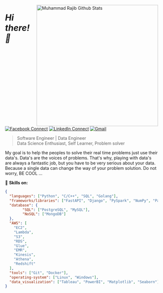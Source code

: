 [<img align="right" width="400" src="https://github-readme-stats.vercel.app/api?username=muhammad-rajib&&show_icons=true&theme=tokyonight&count_private=true" alt="Muhammad Rajib Github Stats"/>](https://github.com/muhammad-rajib)

# *Hi there! 👋*

[![Facebook Connect](https://img.shields.io/badge/Facebook-1877F2?style=for-the-badge&logo=facebook&logoColor=white)](https://www.facebook.com/muhammadrajib8521/)
[![LinkedIn Connect](https://img.shields.io/badge/LinkedIn-0077B5?style=for-the-badge&logo=linkedin&logoColor=white)](https://www.linkedin.com/in/muhammad-rajib-5369921b7/)
[![Gmail](https://img.shields.io/badge/Gmail-D14836?style=for-the-badge&logo=gmail&logoColor=white)](mailto:rajibhossain8521@gmail.com?subject=From%20GitHub&&body=Hi,%20there.%20Found%20you%20on%20GitHub!%20Let's%20talk%20about...)

> Software Engineer | Data Engineer <br/>
> Data Science Enthusiast, Self Learner, Problem solver

My goal is to help the peoples to solve their real time problems just use their data's. Data's are the voices of problems. That's why, playing with data's are always a fantastic job, but you have to be very serious about your data. Because a single data can change the way of your problem solution. Do not worry, BE COOL ...

🔭 <b>Skills on:</b>
```json
{
  "languages": ["Python", "C/C++", "SQL", "Golang"],
  "frameworks/libraries": ["FastAPI", "Django", "PySpark", "NumPy", "Pandas"],
  "database": {
        "SQL": ["PostgreSQL", "MySQL"],
        "NoSQL": ["MongoDB"]
  },
  "AWS": [
    "EC2",
    "Lambda",
    "S3",
    "RDS",
    "Glue",
    "EMR",
    "Kinesis",
    "Athena",
    "Redshift"
  ],
  "tools": ["Git", "Docker"],
  "operating-system": ["Linux", "Windows"],
  "data_visualization": ["Tableau", "PowerBI", "Matplotlib", "Seaborn"]
}
```
